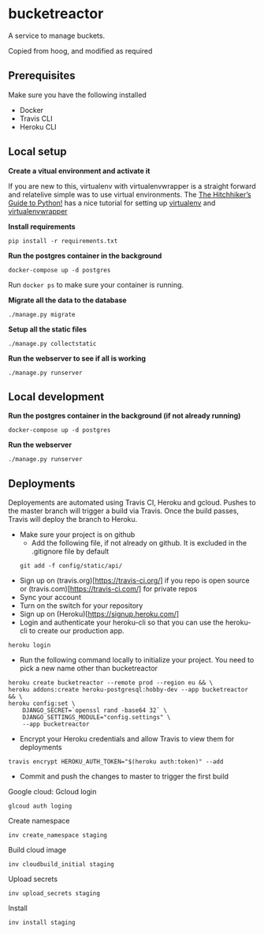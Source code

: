# bucketreactor
A service to manage buckets.

Copied from hoog, and modified as required

## Prerequisites
Make sure you have the following installed
- Docker
- Travis CLI
- Heroku CLI

## Local setup
**Create a vitual environment and activate it**

If you are new to this, virtualenv with virtualenvwrapper is a straight forward
and relatelive simple was to use virtual environments. 
The [The Hitchhiker’s Guide to Python!](http://docs.python-guide.org/en/latest/) has a nice tutorial for setting up [virtualenv](http://docs.python-guide.org/en/latest/dev/virtualenvs/#lower-level-virtualenv) and [virtualenvwrapper](http://docs.python-guide.org/en/latest/dev/virtualenvs/#virtualenvwrapper)

**Install requirements**
```
pip install -r requirements.txt
```

**Run the postgres container in the background**
```
docker-compose up -d postgres
```

Run `docker ps` to make sure your container is running.

**Migrate all the data to the database**
```
./manage.py migrate
```

**Setup all the static files**
```
./manage.py collectstatic
```

**Run the webserver to see if all is working**
```
./manage.py runserver
```

## Local development
**Run the postgres container in the background (if not already running)**
```
docker-compose up -d postgres
```

**Run the webserver**
```
./manage.py runserver
```

## Deployments
Deployements are automated using Travis CI, Heroku and gcloud.
Pushes to the master branch will trigger a build via Travis. Once the build passes,
Travis will deploy the branch to Heroku.

- Make sure your project is on github
  - Add the following file, if not already on github. It is excluded in the .gitignore file by default
  ```
  git add -f config/static/api/
  ```
- Sign up on (travis.org)[https://travis-ci.org/] if you repo is open source or
(travis.com)[https://travis-ci.com/] for private repos
- Sync your account
- Turn on the switch for your repository
- Sign up on (Heroku)[https://signup.heroku.com/]
- Login and authenticate your heroku-cli so that you can use the heroku-cli to create our production app.
```
heroku login
```
- Run the following command locally to initialize your project.  You need to pick a new name other than bucketreactor
```
heroku create bucketreactor --remote prod --region eu && \
heroku addons:create heroku-postgresql:hobby-dev --app bucketreactor && \
heroku config:set \
    DJANGO_SECRET=`openssl rand -base64 32` \
    DJANGO_SETTINGS_MODULE="config.settings" \
    --app bucketreactor
```
- Encrypt your Heroku credentials and allow Travis to view them for deployments
```
travis encrypt HEROKU_AUTH_TOKEN="$(heroku auth:token)" --add
``` 
- Commit and push the changes to master to trigger the first build

Google cloud:
Gcloud login
```
glcoud auth loging
```
Create namespace
```
inv create_namespace staging
```
Build cloud image
```
inv cloudbuild_initial staging
```
Upload secrets
```
inv upload_secrets staging
```
Install
```
inv install staging
```
